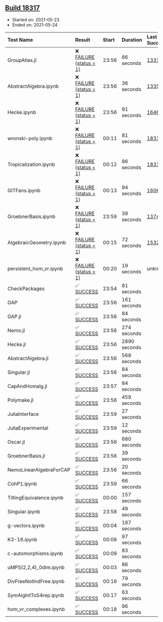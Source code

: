 ## [Build 18317](https://oscarci.mathematik.uni-kl.de/job/oscar/18317/)

* Started on: 2021-05-23
* Ended on: 2021-05-24

| Test Name    | Result | Start | Duration | Last Success | First Failure |
|:-------------|:-------|:------|:---------|:-------------|:--------------|
| GroupAtlas.jl | ❌ [FAILURE (status = 1)](https://oscarci.mathematik.uni-kl.de/job/oscar/18317/artifact/logs/build-18317/GroupAtlas.jl.log) | 23:56 | 66 seconds | [13311](https://oscarci.mathematik.uni-kl.de/job/oscar/13311/) | [13312](https://oscarci.mathematik.uni-kl.de/job/oscar/13312/) |
| AbstractAlgebra.ipynb | ❌ [FAILURE (status = 1)](https://oscarci.mathematik.uni-kl.de/job/oscar/18317/artifact/logs/build-18317/AbstractAlgebra.ipynb.log) | 23:56 | 36 seconds | [13355](https://oscarci.mathematik.uni-kl.de/job/oscar/13355/) | [13356](https://oscarci.mathematik.uni-kl.de/job/oscar/13356/) |
| Hecke.ipynb | ❌ [FAILURE (status = 1)](https://oscarci.mathematik.uni-kl.de/job/oscar/18317/artifact/logs/build-18317/Hecke.ipynb.log) | 23:56 | 91 seconds | [16463](https://oscarci.mathematik.uni-kl.de/job/oscar/16463/) | [16464](https://oscarci.mathematik.uni-kl.de/job/oscar/16464/) |
| wronski-poly.ipynb | ❌ [FAILURE (status = 1)](https://oscarci.mathematik.uni-kl.de/job/oscar/18317/artifact/logs/build-18317/wronski-poly.ipynb.log) | 00:11 | 81 seconds | [18314](https://oscarci.mathematik.uni-kl.de/job/oscar/18314/) | [18315](https://oscarci.mathematik.uni-kl.de/job/oscar/18315/) |
| Tropicalization.ipynb | ❌ [FAILURE (status = 1)](https://oscarci.mathematik.uni-kl.de/job/oscar/18317/artifact/logs/build-18317/Tropicalization.ipynb.log) | 00:12 | 86 seconds | [18316](https://oscarci.mathematik.uni-kl.de/job/oscar/18316/) | [18317](https://oscarci.mathematik.uni-kl.de/job/oscar/18317/) |
| GITFans.ipynb | ❌ [FAILURE (status = 1)](https://oscarci.mathematik.uni-kl.de/job/oscar/18317/artifact/logs/build-18317/GITFans.ipynb.log) | 00:13 | 94 seconds | [16068](https://oscarci.mathematik.uni-kl.de/job/oscar/16068/) | [16069](https://oscarci.mathematik.uni-kl.de/job/oscar/16069/) |
| GroebnerBasis.ipynb | ❌ [FAILURE (status = 1)](https://oscarci.mathematik.uni-kl.de/job/oscar/18317/artifact/logs/build-18317/GroebnerBasis.ipynb.log) | 23:59 | 39 seconds | [13748](https://oscarci.mathematik.uni-kl.de/job/oscar/13748/) | [13749](https://oscarci.mathematik.uni-kl.de/job/oscar/13749/) |
| AlgebraicGeometry.ipynb | ❌ [FAILURE (status = 1)](https://oscarci.mathematik.uni-kl.de/job/oscar/18317/artifact/logs/build-18317/AlgebraicGeometry.ipynb.log) | 00:15 | 72 seconds | [15322](https://oscarci.mathematik.uni-kl.de/job/oscar/15322/) | [15323](https://oscarci.mathematik.uni-kl.de/job/oscar/15323/) |
| persistent_hom_vr.ipynb | ❌ [FAILURE (status = 1)](https://oscarci.mathematik.uni-kl.de/job/oscar/18317/artifact/logs/build-18317/persistent_hom_vr.ipynb.log) | 00:20 | 19 seconds | unknown | unknown |
| CheckPackages | ✅ [SUCCESS](https://oscarci.mathematik.uni-kl.de/job/oscar/18317/artifact/logs/build-18317/CheckPackages.log) | 23:54 | 81 seconds |  |  |
| GAP | ✅ [SUCCESS](https://oscarci.mathematik.uni-kl.de/job/oscar/18317/artifact/logs/build-18317/GAP.log) | 23:56 | 161 seconds |  |  |
| GAP.jl | ✅ [SUCCESS](https://oscarci.mathematik.uni-kl.de/job/oscar/18317/artifact/logs/build-18317/GAP.jl.log) | 23:56 | 84 seconds |  |  |
| Nemo.jl | ✅ [SUCCESS](https://oscarci.mathematik.uni-kl.de/job/oscar/18317/artifact/logs/build-18317/Nemo.jl.log) | 23:56 | 274 seconds |  |  |
| Hecke.jl | ✅ [SUCCESS](https://oscarci.mathematik.uni-kl.de/job/oscar/18317/artifact/logs/build-18317/Hecke.jl.log) | 23:56 | 2890 seconds |  |  |
| AbstractAlgebra.jl | ✅ [SUCCESS](https://oscarci.mathematik.uni-kl.de/job/oscar/18317/artifact/logs/build-18317/AbstractAlgebra.jl.log) | 23:56 | 568 seconds |  |  |
| Singular.jl | ✅ [SUCCESS](https://oscarci.mathematik.uni-kl.de/job/oscar/18317/artifact/logs/build-18317/Singular.jl.log) | 23:56 | 84 seconds |  |  |
| CapAndHomalg.jl | ✅ [SUCCESS](https://oscarci.mathematik.uni-kl.de/job/oscar/18317/artifact/logs/build-18317/CapAndHomalg.jl.log) | 23:57 | 84 seconds |  |  |
| Polymake.jl | ✅ [SUCCESS](https://oscarci.mathematik.uni-kl.de/job/oscar/18317/artifact/logs/build-18317/Polymake.jl.log) | 23:56 | 459 seconds |  |  |
| JuliaInterface | ✅ [SUCCESS](https://oscarci.mathematik.uni-kl.de/job/oscar/18317/artifact/logs/build-18317/JuliaInterface.log) | 23:59 | 27 seconds |  |  |
| JuliaExperimental | ✅ [SUCCESS](https://oscarci.mathematik.uni-kl.de/job/oscar/18317/artifact/logs/build-18317/JuliaExperimental.log) | 23:59 | 12 seconds |  |  |
| Oscar.jl | ✅ [SUCCESS](https://oscarci.mathematik.uni-kl.de/job/oscar/18317/artifact/logs/build-18317/Oscar.jl.log) | 23:56 | 680 seconds |  |  |
| GroebnerBasis.jl | ✅ [SUCCESS](https://oscarci.mathematik.uni-kl.de/job/oscar/18317/artifact/logs/build-18317/GroebnerBasis.jl.log) | 23:56 | 39 seconds |  |  |
| NemoLinearAlgebraForCAP | ✅ [SUCCESS](https://oscarci.mathematik.uni-kl.de/job/oscar/18317/artifact/logs/build-18317/NemoLinearAlgebraForCAP.log) | 23:56 | 20 seconds |  |  |
| CohP1.ipynb | ✅ [SUCCESS](https://oscarci.mathematik.uni-kl.de/job/oscar/18317/artifact/logs/build-18317/CohP1.ipynb.log) | 23:59 | 66 seconds |  |  |
| TiltingEquivalence.ipynb | ✅ [SUCCESS](https://oscarci.mathematik.uni-kl.de/job/oscar/18317/artifact/logs/build-18317/TiltingEquivalence.ipynb.log) | 00:00 | 157 seconds |  |  |
| Singular.ipynb | ✅ [SUCCESS](https://oscarci.mathematik.uni-kl.de/job/oscar/18317/artifact/logs/build-18317/Singular.ipynb.log) | 23:58 | 49 seconds |  |  |
| g-vectors.ipynb | ✅ [SUCCESS](https://oscarci.mathematik.uni-kl.de/job/oscar/18317/artifact/logs/build-18317/g-vectors.ipynb.log) | 00:04 | 187 seconds |  |  |
| K3-16.ipynb | ✅ [SUCCESS](https://oscarci.mathematik.uni-kl.de/job/oscar/18317/artifact/logs/build-18317/K3-16.ipynb.log) | 00:08 | 97 seconds |  |  |
| c-automorphisms.ipynb | ✅ [SUCCESS](https://oscarci.mathematik.uni-kl.de/job/oscar/18317/artifact/logs/build-18317/c-automorphisms.ipynb.log) | 00:09 | 83 seconds |  |  |
| uMPS(2,2,4)_0dim.ipynb | ✅ [SUCCESS](https://oscarci.mathematik.uni-kl.de/job/oscar/18317/artifact/logs/build-18317/uMPS-2-2-4-_0dim.ipynb.log) | 00:03 | 86 seconds |  |  |
| DivFreeNotIndFree.ipynb | ✅ [SUCCESS](https://oscarci.mathematik.uni-kl.de/job/oscar/18317/artifact/logs/build-18317/DivFreeNotIndFree.ipynb.log) | 00:16 | 79 seconds |  |  |
| SymAlgIntToS4rep.ipynb | ✅ [SUCCESS](https://oscarci.mathematik.uni-kl.de/job/oscar/18317/artifact/logs/build-18317/SymAlgIntToS4rep.ipynb.log) | 00:17 | 63 seconds |  |  |
| hom_vr_complexes.ipynb | ✅ [SUCCESS](https://oscarci.mathematik.uni-kl.de/job/oscar/18317/artifact/logs/build-18317/hom_vr_complexes.ipynb.log) | 00:18 | 96 seconds |  |  |
